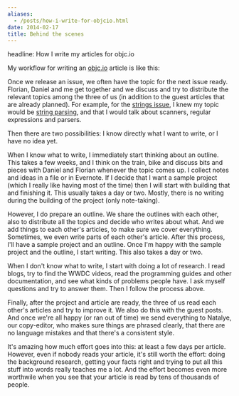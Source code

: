 ```yaml
---
aliases:
  - /posts/how-i-write-for-objcio.html
date: 2014-02-17
title: Behind the scenes
---
```

headline: How I write my articles for objc.io

My workflow for writing an [objc.io](http://www.objc.io) article is like this:

Once we release an issue, we often have the topic for the next issue ready. Florian, Daniel and me get together and we discuss and try to distribute the relevant topics among the three of us (in addition to the guest articles that are already planned). For example, for the [strings issue](http://www.objc.io/issue-9/), I knew my topic would be [string parsing](http://www.objc.io/issue-9/string-parsing.html), and that I would talk about scanners, regular expressions and parsers.

Then there are two possibilities: I know directly what I want to write, or I have no idea yet.

When I know what to write, I immediately start thinking about an outline. This takes a few weeks, and I think on the train, bike and discuss bits and pieces with Daniel and Florian whenever the topic comes up. I collect notes and ideas in a file or in Evernote. If I decide that I want a sample project (which I really like having most of the time) then I will start with building that and finishing it. This usually takes a day or two. 
Mostly, there is no writing during the building of the project (only note-taking). 

However, I do prepare an outline. We share the outlines with each other, also to distribute all the topics and decide who writes about what. And we add things to each other's articles, to make sure we cover everything. Sometimes, we even write parts of each other's article.  After this process, I'll have a sample project and an outline. Once I'm happy with the sample project and the outline, I start writing. This also takes a day or two.

When I don't know what to write, I start with doing a lot of research. I read blogs, try to find the WWDC videos, read the programming guides and other documentation, and see what kinds of problems people have. I ask myself questions and try to answer them. Then I follow the process above.

Finally, after the project and article are ready, the three of us read each other's articles and try to improve it. We also do this with the guest posts. And once we're all happy (or ran out of time) we send everything to Natalye, our copy-editor, who makes sure things are phrased clearly, that there are no language mistakes and that there's a consistent style.

It's amazing how much effort goes into this: at least a few days per article. However, even if nobody reads your article, it's still worth the effort: doing the background research, getting your facts right and trying to put all this stuff into words really teaches me a lot. And the effort becomes even more worthwile when you see that your article is read by tens of thousands of people.
